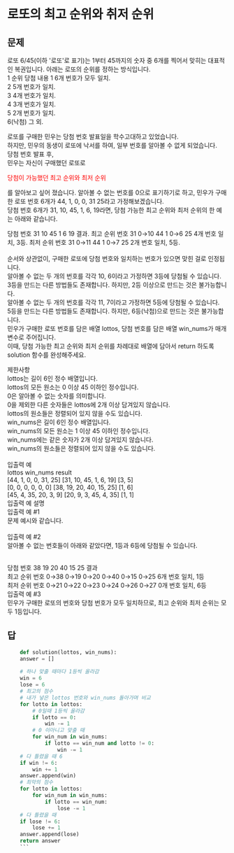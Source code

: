 # 로또의 최고 순위와 취저 순위

## 문제

로또 6/45(이하 '로또'로 표기)는 1부터 45까지의 숫자 중 6개를 찍어서 맞히는 대표적인 복권입니다. 아래는 로또의 순위를 정하는 방식입니다.  
1 순위	당첨 내용
1	6개 번호가 모두 일치.   
2	5개 번호가 일치.   
3	4개 번호가 일치.   
4	3개 번호가 일치.   
5	2개 번호가 일치.   
6(낙첨)	그 외.     

로또를 구매한 민우는 당첨 번호 발표일을 학수고대하고 있었습니다.   
하지만, 민우의 동생이 로또에 낙서를 하여, 일부 번호를 알아볼 수 없게 되었습니다.   
당첨 번호 발표 후,   
민우는 자신이 구매했던 로또로 <p style="color:red">당첨이 가능했던 최고 순위와 최저 순위</p>를 알아보고 싶어 졌습니다.
알아볼 수 없는 번호를 0으로 표기하기로 하고, 민우가 구매한 로또 번호 6개가 44, 1, 0, 0, 31 25라고 가정해보겠습니다.   
당첨 번호 6개가 31, 10, 45, 1, 6, 19라면, 당첨 가능한 최고 순위와 최저 순위의 한 예는 아래와 같습니다.

당첨 번호	31	10	45	1	6	19	결과. 
최고 순위 번호	31	0→10	44	1	0→6	25	4개 번호 일치, 3등. 
최저 순위 번호	31	0→11	44	1	0→7	25	2개 번호 일치, 5등.
<br><br>
순서와 상관없이, 구매한 로또에 당첨 번호와 일치하는 번호가 있으면 맞힌 걸로 인정됩니다.<br>
알아볼 수 없는 두 개의 번호를 각각 10, 6이라고 가정하면 3등에 당첨될 수 있습니다.<br>
3등을 만드는 다른 방법들도 존재합니다. 하지만, 2등 이상으로 만드는 것은 불가능합니다.<br>
알아볼 수 없는 두 개의 번호를 각각 11, 7이라고 가정하면 5등에 당첨될 수 있습니다.<br>
5등을 만드는 다른 방법들도 존재합니다. 하지만, 6등(낙첨)으로 만드는 것은 불가능합니다.<br>
민우가 구매한 로또 번호를 담은 배열 lottos, 당첨 번호를 담은 배열 win_nums가 매개변수로 주어집니다. <br>
이때, 당첨 가능한 최고 순위와 최저 순위를 차례대로 배열에 담아서 return 하도록 solution 함수를 완성해주세요.<br>

제한사항<br>
lottos는 길이 6인 정수 배열입니다.<br>
lottos의 모든 원소는 0 이상 45 이하인 정수입니다.<br>
0은 알아볼 수 없는 숫자를 의미합니다.<br>
0을 제외한 다른 숫자들은 lottos에 2개 이상 담겨있지 않습니다.<br>
lottos의 원소들은 정렬되어 있지 않을 수도 있습니다.<br>
win_nums은 길이 6인 정수 배열입니다.<br>
win_nums의 모든 원소는 1 이상 45 이하인 정수입니다.<br>
win_nums에는 같은 숫자가 2개 이상 담겨있지 않습니다.<br>
win_nums의 원소들은 정렬되어 있지 않을 수도 있습니다.<br><br>
입출력 예<br>
lottos	win_nums	result<br>
[44, 1, 0, 0, 31, 25]	[31, 10, 45, 1, 6, 19]	[3, 5]<br>
[0, 0, 0, 0, 0, 0]	[38, 19, 20, 40, 15, 25]	[1, 6]<br>
[45, 4, 35, 20, 3, 9]	[20, 9, 3, 45, 4, 35]	[1, 1]<br>
입출력 예 설명<br>
입출력 예 #1<br>
문제 예시와 같습니다.<br>
<br>
입출력 예 #2<br>
알아볼 수 없는 번호들이 아래와 같았다면, 1등과 6등에 당첨될 수 있습니다.<br><br>

당첨 번호	38	19	20	40	15	25	결과<br>
최고 순위 번호	0→38	0→19	0→20	0→40	0→15	0→25	6개 번호 일치, 1등<br>
최저 순위 번호	0→21	0→22	0→23	0→24	0→26	0→27	0개 번호 일치, 6등<br>
입출력 예 #3<br>
민우가 구매한 로또의 번호와 당첨 번호가 모두 일치하므로, 최고 순위와 최저 순위는 모두 1등입니다.<br>

## 답

``` python
    def solution(lottos, win_nums):
    answer = []
    
    # 하나 맞출 때마다 1등씩 올라감
    win = 6
    lose = 6
    # 최고의 점수
    # 내가 넣은 lottos 번호와 win_nums 돌아가며 비교
    for lotto in lottos:
        # 0일때 1등씩 올라감
        if lotto == 0:
            win -= 1
        # 0 이아니고 맞출 때
        for win_num in win_nums:
            if lotto == win_num and lotto != 0:
                win -= 1
    # 다 틀렸을 때 6
    if win != 6:
        win += 1
    answer.append(win)
    # 최악의 점수
    for lotto in lottos:
        for win_num in win_nums:
            if lotto == win_num:
                lose -= 1
    # 다 틀렸을 때
    if lose != 6:
        lose += 1
    answer.append(lose)
    return answer
    ```



